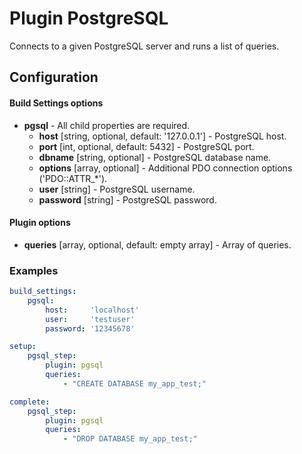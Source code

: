 Plugin PostgreSQL
=================

Connects to a given PostgreSQL server and runs a list of queries.

Configuration
-------------

#### Build Settings options

* **pgsql** - All child properties are required.
    * **host** [string, optional, default: '127.0.0.1'] - PostgreSQL host.
    * **port** [int, optional, default: 5432] - PostgreSQL port.
    * **dbname** [string, optional] - PostgreSQL database name.
    * **options** [array, optional] - Additional PDO connection options ('PDO::ATTR_*').
    * **user** [string] - PostgreSQL username.
    * **password** [string] - PostgreSQL password.

#### Plugin options

* **queries** [array, optional, default: empty array] - Array of queries.

### Examples

```yml
build_settings:
    pgsql:
        host:     'localhost'
        user:     'testuser'
        password: '12345678'

setup:
    pgsql_step:
        plugin: pgsql
        queries:
            - "CREATE DATABASE my_app_test;"

complete:
    pgsql_step:
        plugin: pgsql
        queries:
            - "DROP DATABASE my_app_test;"
```
